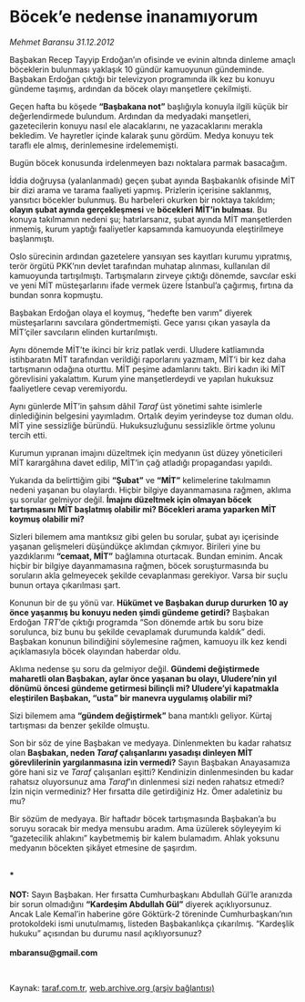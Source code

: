 # Böcek’e nedense inanamıyorum

*Mehmet Baransu 31.12.2012*

<div class="yazi"><p>Başbakan Recep Tayyip Erdoğan’ın ofisinde ve evinin altında dinleme amaçlı böceklerin bulunması yaklaşık 10 gündür kamuoyunun gündeminde. Başbakan Erdoğan çıktığı bir televizyon programında ilk kez bu konuyu gündeme taşımış, ardından da böcek olayı manşetlere çekilmişti. </p>
<p>Geçen hafta bu köşede <b>“Başbakana not”</b> başlığıyla konuyla ilgili küçük bir değerlendirmede bulundum. Ardından da medyadaki manşetleri, gazetecilerin konuyu nasıl ele alacaklarını, ne yazacaklarını merakla bekledim. Ve hayretler içinde kalarak şunu gördüm. Medya konuyu tek taraflı ele almış, derinlemesine irdelememişti. </p>
<p>Bugün böcek konusunda irdelenmeyen bazı noktalara parmak basacağım. </p>
<p>İddia doğruysa (yalanlanmadı) geçen şubat ayında Başbakanlık ofisinde MİT bir dizi arama ve tarama faaliyeti yapmış. Prizlerin içerisine saklanmış, yansıtıcı böcekler bulunmuş. Bu harbeleri okurken bir noktaya takıldım; <b>olayın şubat ayında gerçekleşmesi</b> ve <b>böcekleri MİT’in bulması</b>. Bu konuya takılmamın nedeni şu; hatırlarsanız, şubat ayında MİT manşetlerden inmemiş, kurum yaptığı faaliyetler kapsamında kamuoyunda eleştirilmeye başlanmıştı. </p>
<p>Oslo sürecinin ardından gazetelere yansıyan ses kayıtları kurumu yıpratmış, terör örgütü PKK’nın devlet tarafından muhatap alınması, kullanılan dil kamuoyunda tartışılmıştı. Tartışmaların zirveye çıktığı dönemde, savcılar eski ve yeni MİT müsteşarlarını ifade vermek üzere İstanbul’a çağırmış, fırtına da bundan sonra kopmuştu. </p>
<p>Başbakan Erdoğan olaya el koymuş, “hedefte ben varım” diyerek müsteşarlarını savcılara göndertmemişti. Gece yarısı çıkan yasayla da MİT’çiler savcıların elinden kurtarılmıştı. </p>
<p>Aynı dönemde MİT’te ikinci bir kriz patlak verdi. Uludere katliamında istihbaratın MİT tarafından verildiği raporlarını yazmam, MİT’i bir kez daha tartışmanın odağına oturttu. MİT peşime adamlarını taktı. Biri kadın iki MİT görevlisini yakalattım. Kurum yine manşetlerdeydi ve yapılan hukuksuz faaliyetlere cevap veremiyordu. </p>
<p>Aynı günlerde MİT’in şahsım dâhil <i>Taraf</i> üst yönetimi sahte isimlerle dinlediğinin belgesini yayımladım. Ortalık deyim yerindeyse toz duman oldu. MİT yine sessizliğe büründü. Hukuksuzluğunu sessizlikle örtme yolunu tercih etti. </p>
<p>Kurumun yıpranan imajını düzeltmek için medyanın üst düzey yöneticileri MİT karargâhına davet edilip, MİT’in çağ atladığı propagandası yapıldı. </p>
<p>Yukarıda da belirttiğim gibi <b>“Şubat”</b> ve <b>“MİT”</b> kelimelerine takılmamın nedeni yaşanan bu olaylardı. Hiçbir bilgiye dayanmamasına rağmen, aklıma şu sorular gelmiyor değil. <b>İmajını düzeltmek için olmayan böcek tartışmasını MİT başlatmış olabilir mi? Böcekleri arama yaparken MİT koymuş olabilir mi?</b> </p>
<p>Sizleri bilemem ama mantıksız gibi gelen bu sorular, şubat ayı içerisinde yaşanan gelişmeleri düşündükçe aklımdan çıkmıyor. Birileri yine bu yazdıklarımı <b>“cemaat, MİT”</b> bağlamına oturtacak. Bundan eminim. Ancak hiçbir bir bilgiye dayanmamasına rağmen, böcek soruşturmasında bu soruların akla gelmeyecek şekilde cevaplanması gerekiyor. Varsa bir suçlu bunun ortaya çıkarılması şart. </p>
<p>Konunun bir de şu yönü var. <b>Hükümet ve Başbakan durup dururken 10 ay önce yaşanmış bu konuyu neden şimdi gündeme getirdi?</b> Başbakan Erdoğan <i>TRT</i>’de çıktığı programda “Son dönemde artık bu soru bize sorulunca, biz bunu bu şekilde cevaplamak durumunda kaldık” dedi. Başbakan konunun bilindiğini söylemesine rağmen, kamuoyu ilk kez kendi açıklamasıyla böcek olayından haberdar oldu. </p>
<p>Aklıma nedense şu soru da gelmiyor değil. <b>Gündemi değiştirmede maharetli olan Başbakan, aylar önce yaşanan bu olayı, Uludere’nin yıl dönümü öncesi gündeme getirmesi bilinçli mi? Uludere’yi kapatmakla eleştirilen Başbakan, “usta” bir manevra uygulamış olabilir mi?</b> </p>
<p>Sizi bilemem ama <b>“gündem değiştirmek”</b> bana mantıklı geliyor. Kürtaj tartışması da benzer şekilde olmuştu. </p>
<p>Son bir söz de yine Başbakan ve medyaya. Dinlenmekten bu kadar rahatsız olan <b>Başbakan, neden <i>Taraf</i> çalışanlarını yasadışı dinleyen MİT görevlilerinin yargılanmasına izin vermedi?</b> Sayın Başbakan Anayasamıza göre hani siz ve <i>Taraf</i> çalışanları eşitti? Kendinizin dinlenmesinden bu kadar rahatsız oluyorsunuz ama <i>Taraf</i>’ın dinlenmesi sizi neden rahatsız etmedi? İzin niçin vermediniz? Her fırsatta dile getirdiğiniz Hz. Ömer adaletiniz bu mu? </p>
<p>Bir sözüm de medyaya. Bir haftadır böcek tartışmasında Başbakan’a bu soruyu soracak bir medya mensubu aradım. Ama üzülerek söyleyeyim ki “gazetecilik ahlakını” kaybetmemiş bir kalem bulamadım. Ahlak yoksunu medyanın böcekten şikâyet etmesine de şaşırdım.</p>
<p><b><br/>*<br/><br/></b><b>NOT:</b> Sayın Başbakan. Her fırsatta Cumhurbaşkanı Abdullah Gül’le aranızda bir sorun olmadığını <b>“Kardeşim Abdullah Gül”</b> diyerek açıklıyorsunuz. Ancak Lale Kemal’in haberine göre Göktürk-2 töreninde Cumhurbaşkanı’nın protokoldeki ismi unutulmamış, listeden Başbakanlıkça çıkarılmış. “Kardeşlik hukuku” açısından bu durumu nasıl açıklıyorsunuz?<br/><br/><b>mbaransu@gmail.com</b></p>
<p> </p>
</div>

Kaynak: [taraf.com.tr](m), [web.archive.org (arşiv bağlantısı)](http://web.archive.org/web/20130517190235/http://taraf.com.tr/mehmet-baransu/makale-bocek-e-nedense-inanamiyorum.htm)
